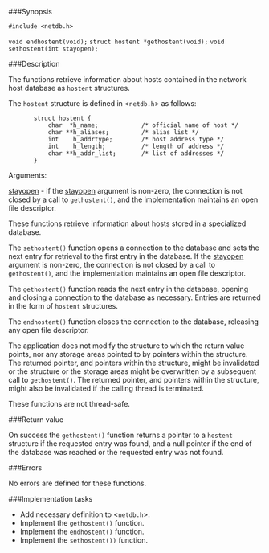 ###Synopsis

`#include <netdb.h>`

`void endhostent(void);`
`struct hostent *gethostent(void);`
`void sethostent(int stayopen);`

###Description

The functions retrieve information about hosts contained in the network host database as `hostent` structures.

The `hostent` structure is defined in <`netdb.h`> as follows:

           struct hostent {
               char  *h_name;            /* official name of host */
               char **h_aliases;         /* alias list */
               int    h_addrtype;        /* host address type */
               int    h_length;          /* length of address */
               char **h_addr_list;       /* list of addresses */
           }

Arguments:

<u>stayopen</u> - if the <u>stayopen</u> argument is non-zero, the connection is not closed by a call to `gethostent()`, and the implementation maintains an open file descriptor.

These functions retrieve information about hosts stored in a specialized database.

The `sethostent()` function opens a connection to the database and sets the next entry for retrieval to the first entry in the database. If the <u>stayopen</u> argument is non-zero, the connection is not closed by a call to `gethostent()`, and the implementation maintains an open file descriptor.

The `gethostent()` function reads the next entry in the database, opening and closing a connection to the database as necessary. Entries are returned in the form of `hostent` structures.

The `endhostent()` function closes the connection to the database, releasing any open file descriptor.


The application does not modify the structure to which the return value points, nor any storage areas pointed to by pointers within the structure. The returned pointer, and pointers within the structure, might be invalidated or the structure or the storage areas might be overwritten by a subsequent call to `gethostent()`. The returned pointer, and pointers within the structure, might also be invalidated if the calling thread is terminated.

These functions are not thread-safe.

###Return value

On success the `gethostent()` function returns a pointer to a `hostent` structure if the requested entry was found, and a null pointer if the end of the database was reached or the requested entry was not found.

###Errors

No errors are defined for these functions.

###Implementation tasks

* Add necessary definition to <`netdb.h`>.
* Implement the `gethostent()` function.
* Implement the `endhostent()` function.
* Implement the `sethostent())` function.
